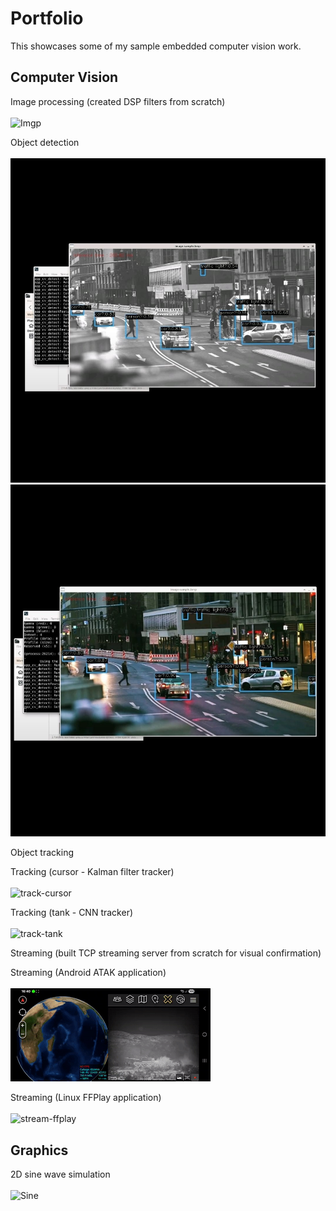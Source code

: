 # Portfolio
This showcases some of my sample embedded computer vision work.

## Computer Vision
Image processing (created DSP filters from scratch)
<br />
<br />
![Imgp](imgp.gif)

Object detection
<br />
<br />
![detect-object-rgb1](detect-object-rgb1.jpg)
<br />
![detect-object-rgb3](detect-object-rgb3.jpg)

Object tracking

Tracking (cursor - Kalman filter tracker)
<br />
<br />
![track-cursor](track-cursor.gif)

Tracking (tank - CNN tracker)
<br />
<br />
![track-tank](track-tank.gif)

Streaming (built TCP streaming server from scratch for visual confirmation)

Streaming (Android ATAK application)
<br />
<br />
![stream-atak](stream-atak.gif)

Streaming (Linux FFPlay application)
<br />
<br />
![stream-ffplay](stream-ffplay.gif)

## Graphics
2D sine wave simulation
<br />
<br />
![Sine](sine.gif)






